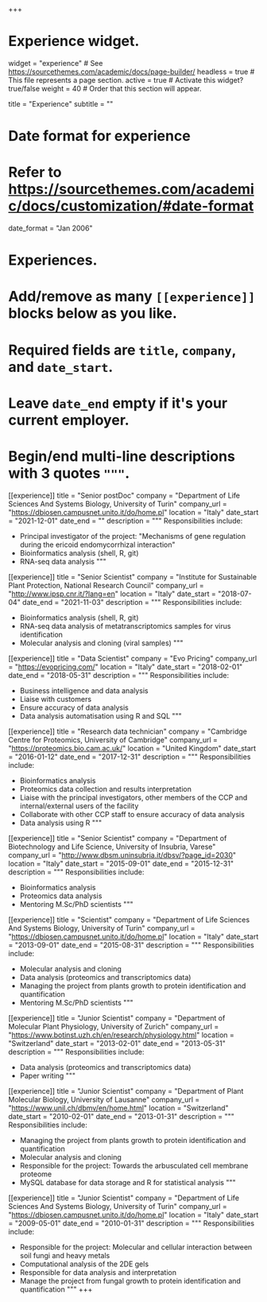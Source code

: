 +++
# Experience widget.
widget = "experience"  # See https://sourcethemes.com/academic/docs/page-builder/
headless = true  # This file represents a page section.
active = true  # Activate this widget? true/false
weight = 40  # Order that this section will appear.

title = "Experience"
subtitle = ""

# Date format for experience
#   Refer to https://sourcethemes.com/academic/docs/customization/#date-format
date_format = "Jan 2006"

# Experiences.
#   Add/remove as many `[[experience]]` blocks below as you like.
#   Required fields are `title`, `company`, and `date_start`.
#   Leave `date_end` empty if it's your current employer.
#   Begin/end multi-line descriptions with 3 quotes `"""`.

[[experience]]
  title = "Senior postDoc"
  company = "Department of Life Sciences And Systems Biology, University of Turin"
  company_url = "https://dbiosen.campusnet.unito.it/do/home.pl"
  location = "Italy"
  date_start = "2021-12-01"
  date_end = ""
  description = """
  Responsibilities include:
  
  * Principal investigator of the project: "Mechanisms of gene regulation during the ericoid endomycorrhizal interaction"
  * Bioinformatics analysis (shell, R, git)
  * RNA-seq data analysis
  """

[[experience]]
  title = "Senior Scientist"
  company = "Institute for Sustainable Plant Protection, National Research Council"
  company_url = "http://www.ipsp.cnr.it/?lang=en"
  location = "Italy"
  date_start = "2018-07-04"
  date_end = "2021-11-03"
  description = """
  Responsibilities include:
  
  * Bioinformatics analysis (shell, R, git)
  * RNA-seq data analysis of metatranscriptomics samples for virus identification
  * Molecular analysis and cloning (viral samples)
  """

[[experience]]
  title = "Data Scientist"
  company = "Evo Pricing"
  company_url = "https://evopricing.com/"
  location = "Italy"
  date_start = "2018-02-01"
  date_end = "2018-05-31"
  description = """
  Responsibilities include:
  
  * Business intelligence and data analysis
  * Liaise with customers
  * Ensure accuracy of data analysis
  * Data analysis automatisation using R and SQL
  """

[[experience]]
  title = "Research data technician"
  company = "Cambridge Centre for Proteomics, University of Cambridge"
  company_url = "https://proteomics.bio.cam.ac.uk/"
  location = "United Kingdom"
  date_start = "2016-01-12"
  date_end = "2017-12-31"
  description = """
  Responsibilities include:
  
  * Bioinformatics analysis
  * Proteomics data collection and results interpretation
  * Liaise with the principal investigators, other members of the CCP and internal/external users of the facility
  * Collaborate with other CCP staff to ensure accuracy of data analysis
  * Data analysis using R
  """

[[experience]]
  title = "Senior Scientist"
  company = "Department of Biotechnology and Life Science, University of Insubria, Varese"
  company_url = "http://www.dbsm.uninsubria.it/dbsv/?page_id=2030"
  location = "Italy"
  date_start = "2015-09-01"
  date_end = "2015-12-31"
  description = """
  Responsibilities include:
  
  * Bioinformatics analysis
  * Proteomics data analysis
  * Mentoring M.Sc/PhD scientists
  """

[[experience]]
  title = "Scientist"
  company = "Department of Life Sciences And Systems Biology, University of Turin"
  company_url = "https://dbiosen.campusnet.unito.it/do/home.pl"
  location = "Italy"
  date_start = "2013-09-01"
  date_end = "2015-08-31"
  description = """
  Responsibilities include:
  
  * Molecular analysis and cloning
  * Data analysis (proteomics and transcriptomics data)
  * Managing the project from plants growth to protein identification and quantification
  * Mentoring M.Sc/PhD scientists
  """

[[experience]]
  title = "Junior Scientist"
  company = "Department of Molecular Plant Physiology, University of Zurich"
  company_url = "https://www.botinst.uzh.ch/en/research/physiology.html"
  location = "Switzerland"
  date_start = "2013-02-01"
  date_end = "2013-05-31"
  description = """
  Responsibilities include:
  
  * Data analysis (proteomics and transcriptomics data)
  * Paper writing
  """

[[experience]]
  title = "Junior Scientist"
  company = "Department of Plant Molecular Biology, University of Lausanne"
  company_url = "https://www.unil.ch/dbmv/en/home.html"
  location = "Switzerland"
  date_start = "2010-02-01"
  date_end = "2013-01-31"
  description = """
  Responsibilities include:
  
  * Managing the project from plants growth to protein identification and quantification
  * Molecular analysis and cloning
  * Responsible for the project: Towards the arbusculated cell membrane proteome
  * MySQL database for data storage and R for statistical analysis
  """

[[experience]]
  title = "Junior Scientist"
  company = "Department of Life Sciences And Systems Biology, University of Turin"
  company_url = "https://dbiosen.campusnet.unito.it/do/home.pl"
  location = "Italy"
  date_start = "2009-05-01"
  date_end = "2010-01-31"
  description = """
  Responsibilities include:
  
  * Responsible for the project: Molecular and cellular interaction between soil fungi and heavy metals
  * Computational analysis of the 2DE gels
  * Responsible for data analysis and interpretation
  * Manage the project from fungal growth to protein identification and quantification
  """
+++
